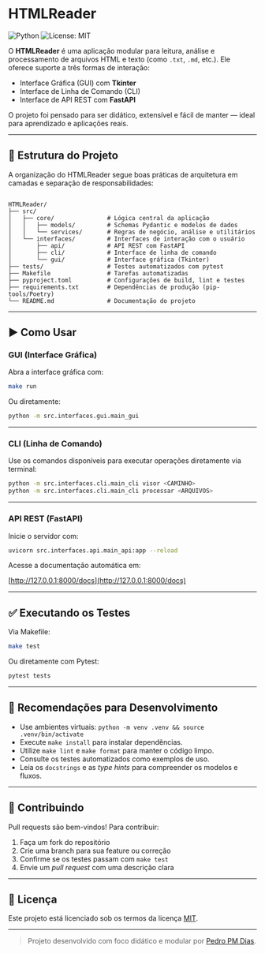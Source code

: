# HTMLReader

![Python](https://img.shields.io/badge/python-3.10+-blue.svg)
![License: MIT](https://img.shields.io/badge/License-MIT-yellow.svg)

O **HTMLReader** é uma aplicação modular para leitura, análise e processamento de arquivos HTML e texto (como `.txt`, `.md`, etc.). Ele oferece suporte a três formas de interação:

- Interface Gráfica (GUI) com **Tkinter**
- Interface de Linha de Comando (CLI)
- Interface de API REST com **FastAPI**

O projeto foi pensado para ser didático, extensível e fácil de manter — ideal para aprendizado e aplicações reais.

---

## 🧱 Estrutura do Projeto

A organização do HTMLReader segue boas práticas de arquitetura em camadas e separação de responsabilidades:

```plain

HTMLReader/
├── src/
│   ├── core/               # Lógica central da aplicação
│   │   ├── models/         # Schemas Pydantic e modelos de dados
│   │   └── services/       # Regras de negócio, análise e utilitários
│   └── interfaces/         # Interfaces de interação com o usuário
│       ├── api/            # API REST com FastAPI
│       ├── cli/            # Interface de linha de comando
│       └── gui/            # Interface gráfica (Tkinter)
├── tests/                  # Testes automatizados com pytest
├── Makefile                # Tarefas automatizadas
├── pyproject.toml          # Configurações de build, lint e testes
├── requirements.txt        # Dependências de produção (pip-tools/Poetry)
└── README.md               # Documentação do projeto

```

---

## ▶️ Como Usar

### GUI (Interface Gráfica)

Abra a interface gráfica com:

```bash
make run
````

Ou diretamente:

```bash
python -m src.interfaces.gui.main_gui
```

---

### CLI (Linha de Comando)

Use os comandos disponíveis para executar operações diretamente via terminal:

```bash
python -m src.interfaces.cli.main_cli visor <CAMINHO>
python -m src.interfaces.cli.main_cli processar <ARQUIVOS>
```

---

### API REST (FastAPI)

Inicie o servidor com:

```bash
uvicorn src.interfaces.api.main_api:app --reload
```

Acesse a documentação automática em:

[http://127.0.0.1:8000/docs](http://127.0.0.1:8000/docs)

---

## ✅ Executando os Testes

Via Makefile:

```bash
make test
```

Ou diretamente com Pytest:

```bash
pytest tests
```

---

## 🧪 Recomendações para Desenvolvimento

* Use ambientes virtuais: `python -m venv .venv && source .venv/bin/activate`
* Execute `make install` para instalar dependências.
* Utilize `make lint` e `make format` para manter o código limpo.
* Consulte os testes automatizados como exemplos de uso.
* Leia os `docstrings` e as *type hints* para compreender os modelos e fluxos.

---

## 🤝 Contribuindo

Pull requests são bem-vindos! Para contribuir:

1. Faça um fork do repositório
2. Crie uma branch para sua feature ou correção
3. Confirme se os testes passam com `make test`
4. Envie um *pull request* com uma descrição clara

---

## 📝 Licença

Este projeto está licenciado sob os termos da licença [MIT](LICENSE).

---

> Projeto desenvolvido com foco didático e modular por [Pedro PM Dias](https://github.com/seu-usuario).
